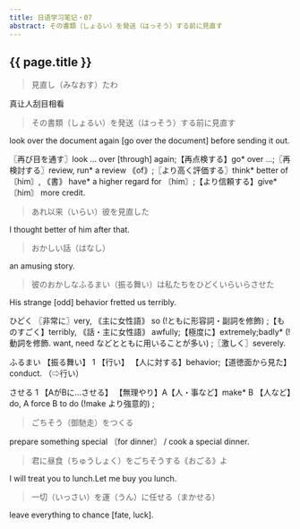 ```yaml
---
title: 日语学习笔记・07
abstract: その書類（しょるい）を発送（はっそう）する前に見直す
---
```


## {{ page.title }}

> 見直し（みなおす）たわ

真让人刮目相看

> その書類（しょるい）を発送（はっそう）する前に見直す

look over the document again [go over the document] before sending it out.

〖再び目を通す〗look … over [through] again;【再点検する】go* over …;〖再検討する〗review, run* a review ｟of｠;〖より高く評価する〗think* better of 〘him〙, ｟書｠ have* a higher regard for 〘him〙;【より信頼する】give* 〘him〙 more credit.

> あれ以来（いらい）彼を見直した

I thought better of him after that.

> おかしい話（はなし）

an amusing story.

> 彼のおかしなふるまい（振る舞い）は私たちをひどくいらいらさせた

His strange [odd] behavior fretted us terribly.

ひどく
〖非常に〗very, ｟主に女性語｠ so (!ともに形容詞・副詞を修飾) ;【ものすごく】terribly, ｟話・主に女性語｠ awfully;【極度に】extremely;badly* (!動詞を修飾. want, need などとともに用いることが多い) ;〖激しく〗severely.

ふるまい 【振る舞い】
1 【行い】
【人に対する】behavior;【道徳面から見た】conduct. （⇨行い）

させる
1 【AがBに…させる】
【無理やり】A【人・事など】make* B 【人など】do, A force B to do (!make より強意的) ;

> ごちそう（御馳走）をつくる

prepare something special 〘for dinner〙 / cook a special dinner.

> 君に昼食（ちゅうしょく）をごちそうする｟おごる｠よ

I will treat you to lunch.Let me buy you lunch.

> 一切（いっさい）を運（うん）に任せる（まかせる）

leave everything to chance [fate, luck].

